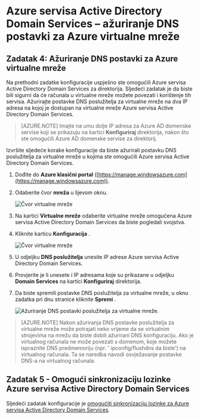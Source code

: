 <properties
    pageTitle="Azure servisa Active Directory Domain Services: Ažuriranje DNS postavki za Azure virtualne mreže | Microsoft Azure"
    description="Uvod u Azure Active Directory Domain Services"
    services="active-directory-ds"
    documentationCenter=""
    authors="mahesh-unnikrishnan"
    manager="stevenpo"
    editor="curtand"/>

<tags
    ms.service="active-directory-ds"
    ms.workload="identity"
    ms.tgt_pltfrm="na"
    ms.devlang="na"
    ms.topic="get-started-article"
    ms.date="09/21/2016"
    ms.author="maheshu"/>

# <a name="azure-ad-domain-services---update-dns-settings-for-the-azure-virtual-network"></a>Azure servisa Active Directory Domain Services – ažuriranje DNS postavki za Azure virtualne mreže

## <a name="task-4-update-dns-settings-for-the-azure-virtual-network"></a>Zadatak 4: Ažuriranje DNS postavki za Azure virtualne mreže
Na prethodni zadatke konfiguracije uspješno ste omogućili Azure servisa Active Directory Domain Services za direktorija. Sljedeći zadatak je da biste bili sigurni da će računala u virtualne mreže možete povezati i korištenje tih servisa. Ažurirajte postavke DNS poslužitelja za virtualne mreže na dva IP adresa na kojoj je dostupan na virtualne mreže Azure servisa Active Directory Domain Services.

> [AZURE.NOTE] Imajte na umu dolje IP adresa za Azure AD domenske servise koji se prikazuju na kartici **Konfiguriraj** direktorija, nakon što ste omogućili Azure AD domenske servise za direktorij.

Izvršite sljedeće korake konfiguracije da biste ažurirali postavku DNS poslužitelja za virtualne mreže u kojima ste omogućili Azure servisa Active Directory Domain Services.

1. Dođite do **Azure klasični portal** ([https://manage.windowsazure.com](https://manage.windowsazure.com)).

2. Odaberite čvor **mreža** u lijevom oknu.

    ![Čvor virtualne mreže](./media/active-directory-domain-services-getting-started/virtual-network-select.png)

3. Na kartici **Virtualne mreže** odaberite virtualne mreže omogućena Azure servisa Active Directory Domain Services da biste pogledali svojstva.

4. Kliknite karticu **Konfiguracija** .

    ![Čvor virtualne mreže](./media/active-directory-domain-services-getting-started/virtual-network-configure-tab.png)

5. U odjeljku **DNS poslužitelja** unesite IP adrese Azure servisa Active Directory Domain Services.

6. Provjerite je li unesete i IP adresama koje su prikazane u odjeljku **Domain Services** na kartici **Konfiguriraj** direktorija.

7. Da biste spremili postavke DNS poslužitelja za virtualne mreže, u oknu zadatka pri dnu stranice kliknite **Spremi** .

   ![Ažuriranje DNS postavki poslužitelja za virtualne mreže.](./media/active-directory-domain-services-getting-started/update-dns.png)

> [AZURE.NOTE] Nakon ažuriranja DNS postavke poslužitelja za virtualne mreže može potrajati neko vrijeme da se virtualnim strojevima na mrežu da biste dobili ažurirani DNS konfiguraciju. Ako je virtualnog računala ne može povezati s domenom, koje možete ispraznite DNS predmemoriju (npr. ' ipconfig/flushdns da biste') na virtualnog računala. Ta se naredba navodi osvježavanje postavke DNS-a na virtualnog računala.


## <a name="task-5---enable-password-synchronization-to-azure-ad-domain-services"></a>Zadatak 5 - Omogući sinkronizaciju lozinke Azure servisa Active Directory Domain Services
Sljedeći zadatak konfiguracije je [omogućiti sinkronizaciju lozinke za Azure servisa Active Directory Domain Services](active-directory-ds-getting-started-password-sync.md).
